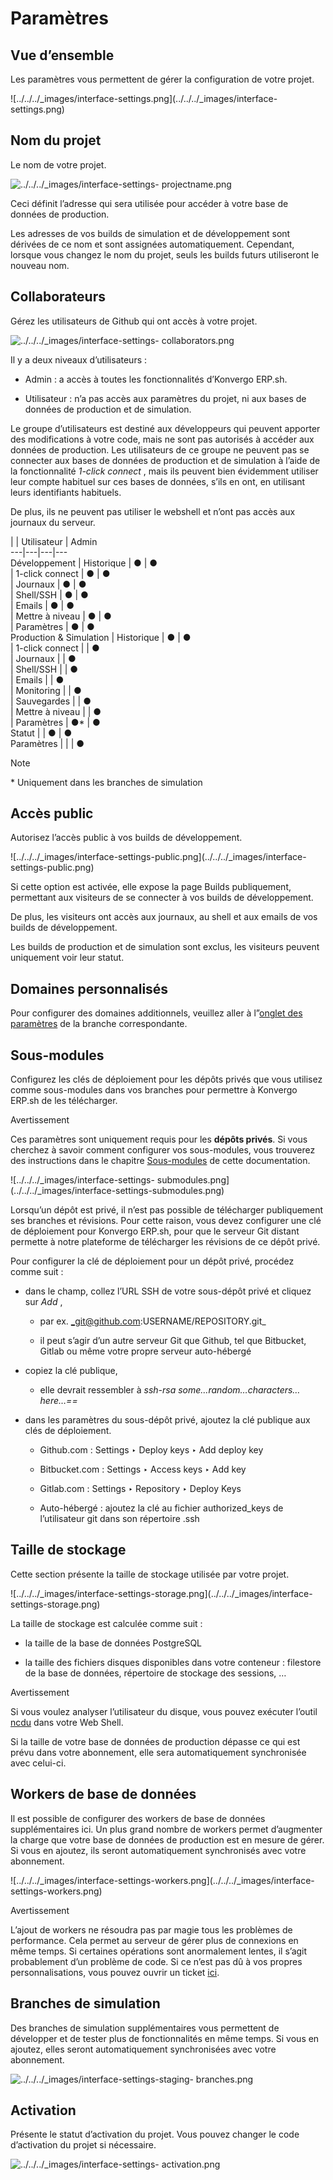 # Paramètres

## Vue d’ensemble

Les paramètres vous permettent de gérer la configuration de votre projet.

![../../../_images/interface-settings.png](../../../_images/interface-
settings.png)

## Nom du projet

Le nom de votre projet.

![../../../_images/interface-settings-
projectname.png](../../../_images/interface-settings-projectname.png)

Ceci définit l’adresse qui sera utilisée pour accéder à votre base de données
de production.

Les adresses de vos builds de simulation et de développement sont dérivées de
ce nom et sont assignées automatiquement. Cependant, lorsque vous changez le
nom du projet, seuls les builds futurs utiliseront le nouveau nom.

## Collaborateurs

Gérez les utilisateurs de Github qui ont accès à votre projet.

![../../../_images/interface-settings-
collaborators.png](../../../_images/interface-settings-collaborators.png)

Il y a deux niveaux d’utilisateurs :

  * Admin : a accès à toutes les fonctionnalités d’Konvergo ERP.sh.

  * Utilisateur : n’a pas accès aux paramètres du projet, ni aux bases de données de production et de simulation.

Le groupe d’utilisateurs est destiné aux développeurs qui peuvent apporter des
modifications à votre code, mais ne sont pas autorisés à accéder aux données
de production. Les utilisateurs de ce groupe ne peuvent pas se connecter aux
bases de données de production et de simulation à l’aide de la fonctionnalité
_1-click connect_ , mais ils peuvent bien évidemment utiliser leur compte
habituel sur ces bases de données, s’ils en ont, en utilisant leurs
identifiants habituels.

De plus, ils ne peuvent pas utiliser le webshell et n’ont pas accès aux
journaux du serveur.

|  | Utilisateur | Admin  
---|---|---|---  
Développement | Historique | ● | ●  
| 1-click connect | ● | ●  
| Journaux | ● | ●  
| Shell/SSH | ● | ●  
| Emails | ● | ●  
| Mettre à niveau | ● | ●  
| Paramètres | ● | ●  
Production & Simulation | Historique | ● | ●  
| 1-click connect |  | ●  
| Journaux |  | ●  
| Shell/SSH |  | ●  
| Emails |  | ●  
| Monitoring |  | ●  
| Sauvegardes |  | ●  
| Mettre à niveau |  | ●  
| Paramètres | ●* | ●  
Statut |  | ● | ●  
Paramètres |  |  | ●  
<div class="alert alert-primary">
<p class="alert-title">
Note</p><p>* Uniquement dans les branches de simulation</p>
</div>

## Accès public

Autorisez l’accès public à vos builds de développement.

![../../../_images/interface-settings-public.png](../../../_images/interface-
settings-public.png)

Si cette option est activée, elle expose la page Builds publiquement,
permettant aux visiteurs de se connecter à vos builds de développement.

De plus, les visiteurs ont accès aux journaux, au shell et aux emails de vos
builds de développement.

Les builds de production et de simulation sont exclus, les visiteurs peuvent
uniquement voir leur statut.

## Domaines personnalisés

Pour configurer des domaines additionnels, veuillez aller à l”[onglet des
paramètres](branches#odoosh-gettingstarted-branches-tabs-settings) de la
branche correspondante.

## Sous-modules

Configurez les clés de déploiement pour les dépôts privés que vous utilisez
comme sous-modules dans vos branches pour permettre à Konvergo ERP.sh de les
télécharger.

<div class="alert alert-warning">
<p class="alert-title">
Avertissement</p><p>Ces paramètres sont uniquement requis pour les <b>dépôts privés</b>. Si vous cherchez à savoir comment configurer vos sous-modules, vous trouverez des instructions dans le chapitre <a href="../advanced/submodules#odoosh-advanced-submodules"><span class="std std-ref">Sous-modules</span></a> de cette documentation.</p>
</div> ![../../../_images/interface-settings-
submodules.png](../../../_images/interface-settings-submodules.png)

Lorsqu’un dépôt est privé, il n’est pas possible de télécharger publiquement
ses branches et révisions. Pour cette raison, vous devez configurer une clé de
déploiement pour Konvergo ERP.sh, pour que le serveur Git distant permette à notre
plateforme de télécharger les révisions de ce dépôt privé.

Pour configurer la clé de déploiement pour un dépôt privé, procédez comme suit
:

  * dans le champ, collez l’URL SSH de votre sous-dépôt privé et cliquez sur _Add_ ,

    * par ex. _git@github.com:USERNAME/REPOSITORY.git_

    * il peut s’agir d’un autre serveur Git que Github, tel que Bitbucket, Gitlab ou même votre propre serveur auto-hébergé

  * copiez la clé publique,

    * elle devrait ressembler à _ssh-rsa some…random…characters…here…==_

  * dans les paramètres du sous-dépôt privé, ajoutez la clé publique aux clés de déploiement.

    * Github.com : Settings ‣ Deploy keys ‣ Add deploy key

    * Bitbucket.com : Settings ‣ Access keys ‣ Add key

    * Gitlab.com : Settings ‣ Repository ‣ Deploy Keys

    * Auto-hébergé : ajoutez la clé au fichier authorized_keys de l’utilisateur git dans son répertoire .ssh

## Taille de stockage

Cette section présente la taille de stockage utilisée par votre projet.

![../../../_images/interface-settings-storage.png](../../../_images/interface-
settings-storage.png)

La taille de stockage est calculée comme suit :

  * la taille de la base de données PostgreSQL

  * la taille des fichiers disques disponibles dans votre conteneur : filestore de la base de données, répertoire de stockage des sessions, …

<div class="alert alert-warning">
<p class="alert-title">
Avertissement</p><p>Si vous voulez analyser l’utilisateur du disque, vous pouvez exécuter l’outil <a href="https://dev.yorhel.nl/ncdu/man">ncdu</a> dans votre Web Shell.</p>
</div>

Si la taille de votre base de données de production dépasse ce qui est prévu
dans votre abonnement, elle sera automatiquement synchronisée avec celui-ci.

## Workers de base de données

Il est possible de configurer des workers de base de données supplémentaires
ici. Un plus grand nombre de workers permet d’augmenter la charge que votre
base de données de production est en mesure de gérer. Si vous en ajoutez, ils
seront automatiquement synchronisés avec votre abonnement.

![../../../_images/interface-settings-workers.png](../../../_images/interface-
settings-workers.png) <div class="alert alert-warning">
<p class="alert-title">
Avertissement</p><p>L’ajout de workers ne résoudra pas par magie tous les problèmes de performance. Cela permet au serveur de gérer plus de connexions en même temps. Si certaines opérations sont anormalement lentes, il s’agit probablement d’un problème de code. Si ce n’est pas dû à vos propres personnalisations, vous pouvez ouvrir un ticket <a href="https://www.odoo.com/help">ici</a>.</p>
</div>

## Branches de simulation

Des branches de simulation supplémentaires vous permettent de développer et de
tester plus de fonctionnalités en même temps. Si vous en ajoutez, elles seront
automatiquement synchronisées avec votre abonnement.

![../../../_images/interface-settings-staging-
branches.png](../../../_images/interface-settings-staging-branches.png)

## Activation

Présente le statut d’activation du projet. Vous pouvez changer le code
d’activation du projet si nécessaire.

![../../../_images/interface-settings-
activation.png](../../../_images/interface-settings-activation.png)

